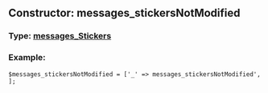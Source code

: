 ## Constructor: messages\_stickersNotModified  




### Type: [messages\_Stickers](../types/messages_Stickers.md)


### Example:

```
$messages_stickersNotModified = ['_' => messages_stickersNotModified', ];
```